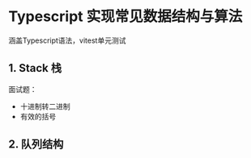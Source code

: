 # Typescript 实现常见数据结构与算法

涵盖Typescript语法，vitest单元测试

## 1. Stack 栈
面试题：
  - 十进制转二进制
  - 有效的括号

## 2.  队列结构